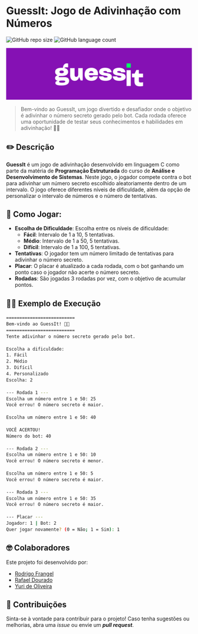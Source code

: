 # GuessIt: Jogo de Adivinhação com Números 
![GitHub repo size](https://img.shields.io/github/repo-size/RodrigoFrangel/safe-pass?style=for-the-badge)
![GitHub language count](https://img.shields.io/github/languages/count/RodrigoFrangel/safe-pass?style=for-the-badge)

<img src="guessit_logo.png" alt="Banner do repositório">

> Bem-vindo ao GuessIt, um jogo divertido e desafiador onde o objetivo é adivinhar o número secreto gerado pelo bot. Cada rodada oferece uma oportunidade de testar seus conhecimentos e habilidades em adivinhação! 🧠💡

## ✏️ Descrição
**GuessIt** é um jogo de adivinhação desenvolvido em linguagem C como parte da matéria de **Programação Estruturada** do curso de **Análise e Desenvolvimento de Sistemas**. Neste jogo, o jogador compete contra o bot para adivinhar um número secreto escolhido aleatoriamente dentro de um intervalo. O jogo oferece diferentes níveis de dificuldade, além da opção de personalizar o intervalo de números e o número de tentativas.


## 🎲 Como Jogar:
- **Escolha de Dificuldade**: Escolha entre os níveis de dificuldade:
  - **Fácil**: Intervalo de 1 a 10, 5 tentativas.
  - **Médio**: Intervalo de 1 a 50, 5 tentativas.
  - **Difícil**: Intervalo de 1 a 100, 5 tentativas.
- **Tentativas**: O jogador tem um número limitado de tentativas para adivinhar o número secreto.
- **Placar**: O placar é atualizado a cada rodada, com o bot ganhando um ponto caso o jogador não acerte o número secreto.
- **Rodadas**: São jogadas 3 rodadas por vez, com o objetivo de acumular pontos.

## 👨‍💻 Exemplo de Execução
```bash
==========================
Bem-vindo ao GuessIt! 🎲🎉
==========================
Tente adivinhar o número secreto gerado pelo bot.

Escolha a dificuldade:
1. Fácil
2. Médio
3. Difícil
4. Personalizado
Escolha: 2

--- Rodada 1 ---
Escolha um número entre 1 e 50: 25
Você errou! O número secreto é maior.

Escolha um número entre 1 e 50: 40

VOCÊ ACERTOU!
Número do bot: 40

--- Rodada 2 ---
Escolha um número entre 1 e 50: 10
Você errou! O número secreto é menor.

Escolha um número entre 1 e 50: 5
Você errou! O número secreto é maior.

--- Rodada 3 ---
Escolha um número entre 1 e 50: 35
Você errou! O número secreto é maior.

--- Placar ---
Jogador: 1 | Bot: 2
Quer jogar novamente? (0 = Não; 1 = Sim): 1
```

## 🤓 Colaboradores
Este projeto foi desenvolvido por:
- [Rodrigo Frangel](https://github.com/RodrigoFrangel)
- [Rafael Dourado](https://github.com/Douradorf)
- [Yuri de Oliveira](https://github.com/YuriOliiv)


## 🤝 Contribuições
Sinta-se à vontade para contribuir para o projeto! Caso tenha sugestões ou melhorias, abra uma *issue* ou envie um ***pull request***.

